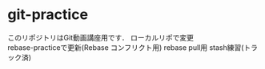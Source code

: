 # git-practice
このリポジトリはGit動画講座用です．
ローカルリポで変更  
rebase-practiceで更新(Rebase コンフリクト用)
rebase pull用
stash練習(トラック済)